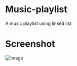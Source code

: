 # Music-playlist
A music playlist using linked list
 
# Screenshot
![image](https://user-images.githubusercontent.com/89207792/149676383-d1dcb477-d678-44d2-b49b-5031d1dfe72f.png)

